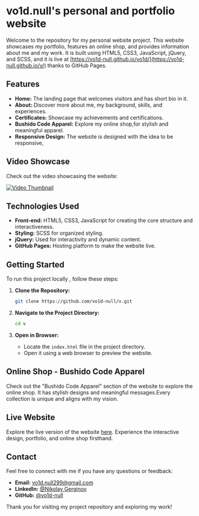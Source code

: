 # vo1d.null's personal and portfolio website

Welcome to the repository for my personal website project. This website showcases my portfolio, features an online shop, and provides information about me and my work.
It is built using HTML5, CSS3, JavaScript, jQuery, and SCSS, and it is live at [https://vo1d-null.github.io/vo1d/](https://vo1d-null.github.io/v/) thanks to GitHub Pages.

## Features

- **Home:** The landing page that welcomes visitors and has short bio in it.
- **About:** Discover more about me, my background, skills, and experiences.
- **Certificates:** Showcase my achievements and certifications.
- **Bushido Code Apparel:** Explore my online shop,for stylish and meaningful apparel.
- **Responsive Design:** The website is designed with the idea to be responsive,

## Video Showcase

Check out the video showcasing the website:

[![Video Thumbnail](https://img.youtube.com/vi/eWOhpiTZ9mQ/0.jpg)](https://www.youtube.com/watch?v=eWOhpiTZ9mQ)

## Technologies Used

- **Front-end:** HTML5, CSS3, JavaScript for creating the core structure and interactiveness.
- **Styling:** SCSS for organized styling.
- **jQuery:** Used for interactivity and dynamic content.
- **GitHub Pages:** Hosting platform to make the website live.

## Getting Started

To run this project locally , follow these steps:

1. **Clone the Repository:**
   ```bash
   git clone https://github.com/vo1d-null/v.git
   ```

2. **Navigate to the Project Directory:**
   ```bash
   cd v
   ```

3. **Open in Browser:**
   - Locate the `index.html` file in the project directory.
   - Open it using a web browser to preview the website.

## Online Shop - Bushido Code Apparel

Check out the "Bushido Code Apparel" section of the website to explore the online shop. It has stylish designs and meaningful messages.Every collection is unique and aligns with my vision.

## Live Website

Explore the live version of the website [here](https://vo1d-null.github.io/v/). Experience the interactive design, portfolio, and online shop firsthand.

## Contact

Feel free to connect with me if you have any questions or feedback:

- **Email:** vo1d.null299@gmail.com
- **LinkedIn:** [@Nikolay Gerginov](https://www.linkedin.com/in/nikolay-gerginov-vo1d-null)
- **GitHub:** [@vo1d-null](https://github.com/vo1d-null)

Thank you for visiting my project repository and exploring my work!
